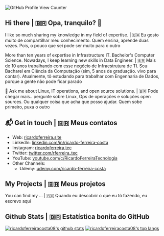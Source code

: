 
![GitHub Profile View Counter](https://komarev.com/ghpvc/?username=ricardoferreiracosta08&style=flat-square)

## Hi there | 🇧🇷 Opa, tranquilo? 👋

I like so much sharing my knowledge in my field of expertise. | 🇧🇷 Eu gosto muito de compartilhar meu conhecimento. Quem ensina, aprende duas vezes. Pois, o pouco que sei pode ser muito para o outro

More than ten years of expertise in Infrastructure IT. Bachelor's Computer Science. Nowadays, I keep learning new skills in Data Engineer. | 🇧🇷 Mais de 10 anos trabalhando com esse negócio de Infraestrutura de TI. Sou Bacharel em Ciência da Computação (sim, 5 anos de graduação. vivo para contar). Atualmente, tô estudando para trabalhar com Engenharia de Dados, porque a gente não pode ficar parado

💬 Ask me about Linux, IT operations, and open source solutions. | 🇧🇷 Pode chegar mais.. pergunte sobre Linux, Ops de operações e soluções open sources. Ou qualquer coisa que acha que posso ajudar. Quem sobe primeiro, puxa o outro

## 📬 Get in touch | 🇧🇷 Meus contatos 

- Web: [ricardoferreira.site](https://ricardoferreira.site)
- LinkedIn: [linkedin.com/in/ricardo-ferreira-costa](https://linkedin.com/in/ricardo-ferreira-costa/)
- Instagram: [ricardoferreira.tec](https://www.instagram.com/ricardoferreira.tec/)
- Twitter: [twitter.com/rferreira_tec](https://twitter.com/rferreira_tec)
- YouTube: [youtube.com/c/RicardoFerreiraTecnologia](https://youtube.com/c/RicardoFerreiraTecnologia)
- Other Channels:
  - Udemy: [udemy.com/ricardo-ferreira-costa](https://www.udemy.com/user/ricardo-ferreira-costa-2)

## My Projects | 🇧🇷 Meus projetos

You can find my ... | 🇧🇷 Quando eu descobrir o que eu tô fazendo, eu escrevo aqui

## Github Stats | 🇧🇷 Estatística bonita do GitHub

[![ricardoferreiracosta08's github stats](https://github-readme-stats.vercel.app/api?username=ricardoferreiracosta08&include_all_commits=true&count_private=true&show_icons=true&theme=algolia)](https://github.com/anuraghazra/github-readme-stats)
[![ricardoferreiracosta08's top langs](https://github-readme-stats-eight-theta.vercel.app/api/top-langs/?username=ricardoferreiracosta08&layout=compact&langs_count=8&theme=algolia)](https://github.com/anuraghazra/github-readme-stats)


<!--
**ricardoferreiracosta08/ricardoferreiracosta08** is a ✨ _special_ ✨ repository because its `README.md` (this file) appears on your GitHub profile.

Here are some ideas to get you started:

- 🔭 I’m currently working on ...
- 🌱 I’m currently learning ...
- 👯 I’m looking to collaborate on ...
- 🤔 I’m looking for help with ...
- 💬 Ask me about ...
- 📫 How to reach me: ...
- 😄 Pronouns: ...
- ⚡ Fun fact: ...
-->
